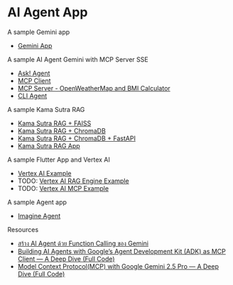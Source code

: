 # AI Agent App

A sample Gemini app

* [Gemini App](/ask_gemini/)

A sample AI Agent Gemini with MCP Server SSE

* [Ask! Agent](/ask_agent_mcp/)
* [MCP Client](/mcp_client/)
* [MCP Server - OpenWeatherMap and BMI Calculator](/mcp_server/)
* [CLI Agent](/mcp_host/)

A sample Kama Sutra RAG

* [Kama Sutra RAG + FAISS](/rag/)
* [Kama Sutra RAG + ChromaDB](/rag_chromadb/)
* [Kama Sutra RAG + ChromaDB + FastAPI](/rag_chromadb_api/)
* [Kama Sutra RAG App](/app_rag/)

A sample Flutter App and Vertex AI

* [Vertex AI Example](/ask_vertex/)
* TODO: [Vertex AI RAG Engine Example](/ask_vertex_rag/)
* TODO: [Vertex AI MCP Example](/ask_vertex_mcp/)

A sample Agent app

* [Imagine Agent](/adk_imagine/)

Resources

* [สร้าง AI Agent ด้วย Function Calling ของ Gemini](https://blog.redlinesoft.net/post/build-ai-agent-with-gemini-function-calling/)
* [Building AI Agents with Google’s Agent Development Kit (ADK) as MCP Client — A Deep Dive (Full Code)](https://medium.com/google-cloud/building-ai-agents-with-googles-agent-development-kit-adk-as-mcp-client-a-deep-dive-full-54d683713afe)
* [Model Context Protocol(MCP) with Google Gemini 2.5 Pro — A Deep Dive (Full Code)](https://medium.com/google-cloud/model-context-protocol-mcp-with-google-gemini-llm-a-deep-dive-full-code-ea16e3fac9a3)
